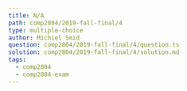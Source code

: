 ```yaml
---
title: N/A
path: comp2804/2019-fall-final/4
type: multiple-choice
author: Michiel Smid
question: comp2804/2019-fall-final/4/question.ts
solution: comp2804/2019-fall-final/4/solution.md
tags:
  - comp2804
  - comp2804-exam
---
```

